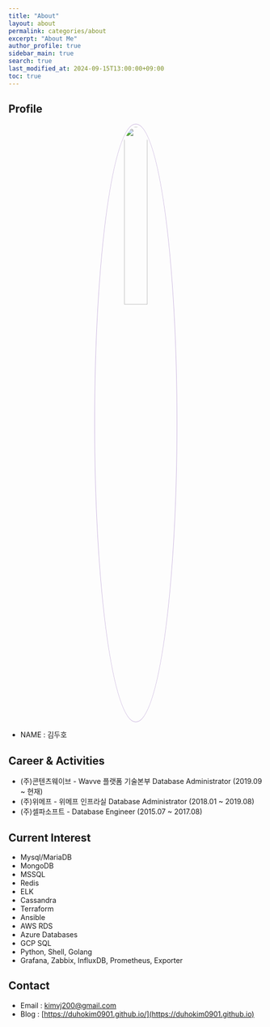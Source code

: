 ```yaml
---
title: "About"
layout: about
permalink: categories/about
excerpt: "About Me"
author_profile: true
sidebar_main: true
search: true
last_modified_at: 2024-09-15T13:00:00+09:00
toc: true
---
```



## Profile
<center><img src="https://duhokim0901.github.io/assets/images/bio-photo.png" width="30%" height="30%" style="
border: 1px solid #cab6de;
border-radius: 50%;
padding: 5px;
-moz-border-radius: 50%;
-khtml-border-radius: 50%;
-webkit-border-radius: 50%;
"></center>



* NAME : 김두호

## Career & Activities
 - (주)콘텐츠웨이브 - Wavve 플랫폼 기술본부 Database Administrator (2019.09 ~ 현재)
 - (주)위메프 - 위메프 인프라실 Database Administrator (2018.01 ~ 2019.08) 
 - (주)셀파소프트 - Database Engineer (2015.07 ~ 2017.08)

## Current Interest
 * Mysql/MariaDB
 * MongoDB
 * MSSQL
 * Redis
 * ELK
 * Cassandra
 * Terraform
 * Ansible
 * AWS RDS
 * Azure Databases
 * GCP SQL
 * Python, Shell, Golang
 * Grafana, Zabbix, InfluxDB, Prometheus, Exporter

## Contact
 * Email : kimvj200@gmail.com
 * Blog : [https://duhokim0901.github.io/](https://duhokim0901.github.io)